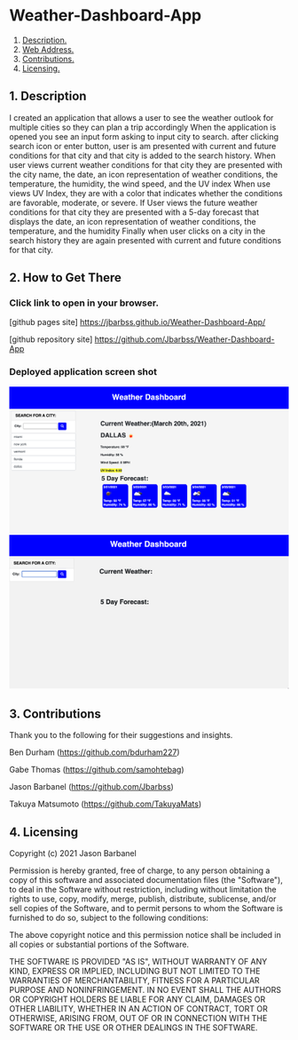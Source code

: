 # Weather-Dashboard-App

1. [ Description. ](#desc)
2. [ Web Address. ](#web-address)
3. [ Contributions. ](#contributions)
4. [ Licensing. ](#licensing)





<a name="desc"></a>
## 1. Description

I created an application that allows a user to see the weather outlook for multiple cities so they can plan a trip accordingly
When the application is opened you see an input form asking to input city to search. after clicking search icon or enter button, user is am presented with current and future conditions for that city and that city is added to the search history. 
When user views current weather conditions for that city
they are presented with the city name, the date, an icon representation of weather conditions, the temperature, the humidity, the wind speed, and the UV index
When use views UV Index, they are with a color that indicates whether the conditions are favorable, moderate, or severe.
If User views the future weather conditions for that city
they are presented with a 5-day forecast that displays the date, an icon representation of weather conditions, the temperature, and the humidity
Finally when user clicks on a city in the search history
they are again presented with current and future conditions for that city.



<a name="web-address"></a>
## 2. How to Get There

### Click link to open in your browser.


[github pages site] https://jbarbss.github.io/Weather-Dashboard-App/

[github repository site] https://github.com/Jbarbss/Weather-Dashboard-App

### Deployed application screen shot

![ScreenShot](assets/images/Weather-Dashboard.jpg "Desktop")
![ScreenShot](assets/images/Snip20210403_11.png "Desktop")





<a name="contributions"></a>
## 3. Contributions
Thank you to the following for their suggestions and insights.

Ben Durham (https://github.com/bdurham227)

Gabe Thomas (https://github.com/samohtebag)

Jason Barbanel (https://github.com/Jbarbss)

Takuya Matsumoto (https://github.com/TakuyaMats)


<a name="licensing"></a>
## 4. Licensing


Copyright (c) 2021 Jason Barbanel

Permission is hereby granted, free of charge, to any person obtaining a copy of this software and associated documentation files (the "Software"), to deal in the Software without restriction, including without limitation the rights to use, copy, modify, merge, publish, distribute, sublicense, and/or sell copies of the Software, and to permit persons to whom the Software is furnished to do so, subject to the following conditions:

The above copyright notice and this permission notice shall be included in all copies or substantial portions of the Software.

THE SOFTWARE IS PROVIDED "AS IS", WITHOUT WARRANTY OF ANY KIND, EXPRESS OR IMPLIED, INCLUDING BUT NOT LIMITED TO THE WARRANTIES OF MERCHANTABILITY, FITNESS FOR A PARTICULAR PURPOSE AND NONINFRINGEMENT. IN NO EVENT SHALL THE AUTHORS OR COPYRIGHT HOLDERS BE LIABLE FOR ANY CLAIM, DAMAGES OR OTHER LIABILITY, WHETHER IN AN ACTION OF CONTRACT, TORT OR OTHERWISE, ARISING FROM, OUT OF OR IN CONNECTION WITH THE SOFTWARE OR THE USE OR OTHER DEALINGS IN THE SOFTWARE.